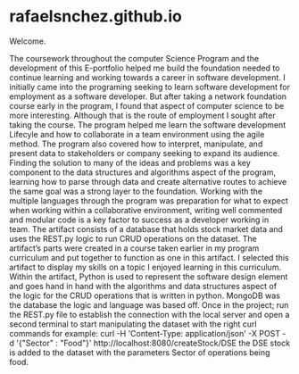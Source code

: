 # rafaelsnchez.github.io

Welcome.

The coursework throughout the computer Science Program and the development of this E-portfolio helped me build the foundation needed to continue learning and working towards a career in software development. I initially came into the programing seeking to learn software development for employment as a software developer. But after taking a network foundation course early in the program, I found that aspect of computer science to be more interesting. Although that is the route of employment I sought after taking the course. The program helped me learn the software development Lifecyle and how to collaborate in a team environment using the agile method. The program also covered how to interpret, manipulate, and present data to stakeholders or company seeking to expand its audience. Finding the solution to many of the ideas and problems was a key component to the data structures and algorithms aspect of the program, learning how to parse through data and create alternative routes to achieve the same goal was a strong layer to the foundation. Working with the multiple languages through the program was preparation for what to expect when working within a collaborative environment, writing well commented and modular code is a key factor to success as a developer working in team. 
	The artifact consists of a database that holds stock market data and uses the REST.py logic to run CRUD operations on the dataset. The artifact’s parts were created in a course taken earlier in my program curriculum and put together to function as one in this artifact. I selected this artifact to display my skills on a topic I enjoyed learning in this curriculum. Within the artifact, Python is used to represent the software design element and goes hand in hand with the algorithms and data structures aspect of the logic for the CRUD operations that is written in python. MongoDB was the database the logic and language was based off. Once in the project; run the REST.py file to establish the connection with the local server and open a second terminal to start manipulating the dataset with the right curl commands for example: curl -H 'Content-Type: application/json' -X POST -d '{"Sector" : "Food"}' http://localhost:8080/createStock/DSE the DSE stock is added to the dataset with the parameters Sector of operations being food.
